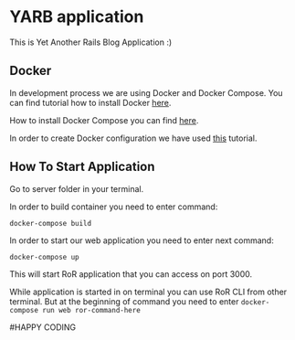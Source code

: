 # YARB application

This is Yet Another Rails Blog Application :)

## Docker

In development process we are using Docker and Docker Compose. You can find tutorial how to install Docker [here](https://docs.docker.com/engine/installation/).

How to install Docker Compose you can find [here](https://docs.docker.com/compose/install/).

In order to create Docker configuration we have used [this](https://docs.docker.com/compose/rails/) tutorial.

## How To Start Application

Go to server folder in your terminal.

In order to build container you need to enter command:

```docker-compose build```

In order to start our web application you need to enter next command:

```docker-compose up```

This will start RoR application that you can access on port 3000.

While application is started in on terminal you can use RoR CLI from other terminal. But at the beginning of command you need to enter ```docker-compose run web ror-command-here```

#HAPPY CODING
